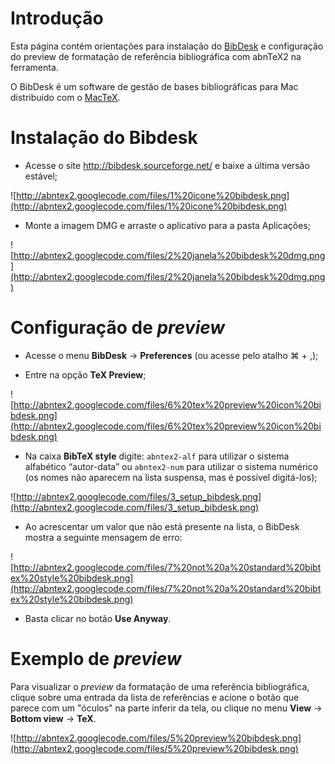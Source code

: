 # Introdução #

Esta página contém orientações para instalação do [BibDesk](http://bibdesk.sourceforge.net/) e configuração do preview de formatação de referência bibliográfica com abnTeX2 na ferramenta.

O BibDesk é um software de gestão de bases bibliográficas para Mac distribuído com o [MacTeX](http://tug.org/mactex/).

# Instalação do Bibdesk #

  * Acesse o site http://bibdesk.sourceforge.net/ e baixe a última versão estável;

![http://abntex2.googlecode.com/files/1%20icone%20bibdesk.png](http://abntex2.googlecode.com/files/1%20icone%20bibdesk.png)

  * Monte a imagem DMG e arraste o aplicativo para a pasta Aplicações;

![http://abntex2.googlecode.com/files/2%20janela%20bibdesk%20dmg.png](http://abntex2.googlecode.com/files/2%20janela%20bibdesk%20dmg.png)

# Configuração de _preview_ #

  * Acesse o menu **BibDesk** -> **Preferences** (ou acesse pelo atalho ⌘ + ,);

  * Entre na opção **TeX Preview**;

![http://abntex2.googlecode.com/files/6%20tex%20preview%20icon%20bibdesk.png](http://abntex2.googlecode.com/files/6%20tex%20preview%20icon%20bibdesk.png)

  * Na caixa **BibTeX style** digite: `abntex2-alf` para utilizar o sistema alfabético “autor-data” ou `abntex2-num` para utilizar o sistema numérico (os nomes não aparecem na lista suspensa, mas é possível digitá-los);

![http://abntex2.googlecode.com/files/3_setup_bibdesk.png](http://abntex2.googlecode.com/files/3_setup_bibdesk.png)

  * Ao acrescentar um valor que não está presente na lista, o BibDesk mostra a seguinte mensagem de erro:

![http://abntex2.googlecode.com/files/7%20not%20a%20standard%20bibtex%20style%20bibdesk.png](http://abntex2.googlecode.com/files/7%20not%20a%20standard%20bibtex%20style%20bibdesk.png)

  * Basta clicar no botão **Use Anyway**.

# Exemplo de _preview_ #

Para visualizar o _preview_ da formatação de uma referência bibliográfica, clique sobre uma entrada da lista de referências e acione o botão que parece com um "óculos" na parte inferir da tela, ou clique no menu  **View**  -> **Bottom view** -> **TeX**.

![http://abntex2.googlecode.com/files/5%20preview%20bibdesk.png](http://abntex2.googlecode.com/files/5%20preview%20bibdesk.png)